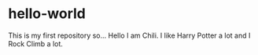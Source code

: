 # hello-world
This is my first repository so...
Hello I am Chili. I like Harry Potter a lot and I Rock Climb a lot.
